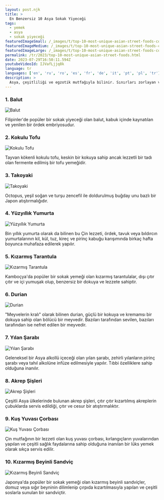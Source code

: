 ```yaml
---
layout: post.njk
title: >
  En Benzersiz 10 Asya Sokak Yiyeceği
tags:
  - yemek
  - asya
  - sokak yiyeceği
featuredImageSmall: /_images/t/top-10-most-unique-asian-street-foods-cover-tr-small.webp
featuredImageMedium: /_images/t/top-10-most-unique-asian-street-foods-cover-tr-medium.webp
featuredImageLarge: /_images/t/top-10-most-unique-asian-street-foods-cover-tr-large.webp
permalink: /tr/2023/top-10-most-unique-asian-street-foods.html
date: 2023-07-29T16:50:11.594Z
youtubeVideoId: IJVafLjjq8k
language: tr
languages: ['en', 'ru', 'ro', 'es', 'fr', 'de', 'it', 'pt', 'pl', 'tr']
description: >
  Asya, çeşitliliği ve egzotik mutfağıyla bilinir. Sınırları zorlayan ve damak tadınızı meydan okuyan Asya sokak yiyeceklerinin ilginç dünyasını keşfedin.
---
```


### 1. Balut

![Balut](/_images/8/8d437f9ca4d1f7254f8e00b4fe00dfd9-medium.webp)

Filipinler'de popüler bir sokak yiyeceği olan balut, kabuk içinde kaynatılan ve yenilen bir ördek embriyosudur.

### 2. Kokulu Tofu

![Kokulu Tofu](/_images/c/c3a160fd34d889db10abaeb53c56d6eb-medium.webp)

Tayvan kökenli kokulu tofu, keskin bir kokuya sahip ancak lezzetli bir tadı olan fermente edilmiş bir tofu yemeğidir.

### 3. Takoyaki

![Takoyaki](/_images/c/c86b850fcaf3961aa33a9e45ca747aee-medium.webp)

Octopus, yeşil soğan ve turşu zencefil ile doldurulmuş buğday unu bazlı bir Japon atıştırmalığıdır.

### 4. Yüzyıllık Yumurta

![Yüzyıllık Yumurta](/_images/2/2bccc22c22d4ef6fe40e4a3aedef6f0c-medium.webp)

Bin yıllık yumurta olarak da bilinen bu Çin lezzeti, ördek, tavuk veya bıldırcın yumurtalarının kil, kül, tuz, kireç ve pirinç kabuğu karışımında birkaç hafta boyunca muhafaza edilerek yapılır.

### 5. Kızarmış Tarantula

![Kızarmış Tarantula](/_images/3/3e858b555a299378a3bcf9ff7fb198bc-medium.webp)

Kamboçya'da popüler bir sokak yemeği olan kızarmış tarantulalar, dışı çıtır çıtır ve içi yumuşak olup, benzersiz bir dokuya ve lezzete sahiptir.

### 6. Durian

![Durian](/_images/b/bfb9002c38f6d956be530ef960a61b75-medium.webp)

"Meyvelerin kralı" olarak bilinen durian, güçlü bir kokuya ve kremamsı bir dokuya sahip olan bölücü bir meyvedir. Bazıları tarafından sevilen, bazıları tarafından ise nefret edilen bir meyvedir.

### 7. Yılan Şarabı

![Yılan Şarabı](/_images/d/d906f557b605c56353b0fedab6cbc594-medium.webp)

Geleneksel bir Asya alkollü içeceği olan yılan şarabı, zehirli yılanların pirinç şarabı veya tahıl alkolüne infüze edilmesiyle yapılır. Tıbbi özelliklere sahip olduğuna inanılır.

### 8. Akrep Şişleri

![Akrep Şişleri](/_images/e/ef8b9b8adaee77015c6c00844cdb4c9b-medium.webp)

Çeşitli Asya ülkelerinde bulunan akrep şişleri, çıtır çıtır kızartılmış akreplerin çubuklarda servis edildiği, çıtır ve cesur bir atıştırmalıktır.

### 9. Kuş Yuvası Çorbası

![Kuş Yuvası Çorbası](/_images/0/0d0f566e658ac6f3bab8f7946d81a280-medium.webp)

Çin mutfağının bir lezzeti olan kuş yuvası çorbası, kırlangıçların yuvalarından yapılan ve çeşitli sağlık faydalarına sahip olduğuna inanılan bir lüks yemek olarak sıkça servis edilir.

### 10. Kızarmış Beyinli Sandviç

![Kızarmış Beyinli Sandviç](/_images/e/e08a2b54103b9a1e750dda461ab05736-medium.webp)

Japonya'da popüler bir sokak yemeği olan kızarmış beyinli sandviçler, domuz veya sığır beyninin dilimlenip çırpıda kızartılmasıyla yapılan ve çeşitli soslarla sunulan bir sandviçtir.

